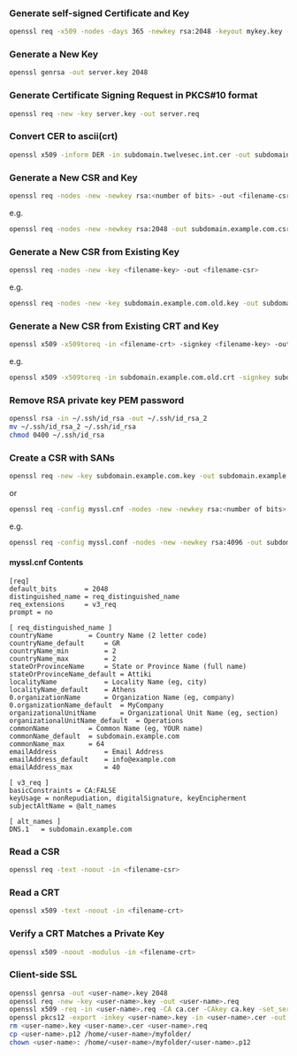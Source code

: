 ### Generate self-signed Certificate and Key

```bash
openssl req -x509 -nodes -days 365 -newkey rsa:2048 -keyout mykey.key -out mycert.crt
```

### Generate a New Key

```bash
openssl genrsa -out server.key 2048
```

### Generate Certificate Signing Request in PKCS#10 format

```bash
openssl req -new -key server.key -out server.req
```

### Convert CER to ascii(crt)

```bash
openssl x509 -inform DER -in subdomain.twelvesec.int.cer -out subdomain.twelvesec.int.crt
```

### Generate a New CSR and Key

```bash
openssl req -nodes -new -newkey rsa:<number of bits> -out <filename-csr> -keyout <filename-key>
```

e.g.

```bash
openssl req -nodes -new -newkey rsa:2048 -out subdomain.example.com.csr -keyout subdomain.example.com.key
```

### Generate a New CSR from Existing Key

```bash
openssl req -nodes -new -key <filename-key> -out <filename-csr>
```

e.g. 

```bash
openssl req -nodes -new -key subdomain.example.com.old.key -out subdomain.example.com.new.csr
```

### Generate a New CSR from Existing CRT and Key

```bash
openssl x509 -x509toreq -in <filename-crt> -signkey <filename-key> -out <filename-csr>
```

e.g. 

```bash
openssl x509 -x509toreq -in subdomain.example.com.old.crt -signkey subdomain.example.com.key -out subdomain.example.com.csr
```

### Remove RSA private key PEM password

```bash
openssl rsa -in ~/.ssh/id_rsa -out ~/.ssh/id_rsa_2
mv ~/.ssh/id_rsa_2 ~/.ssh/id_rsa
chmod 0400 ~/.ssh/id_rsa
```

### Create a CSR with SANs

```bash
openssl req -new -key subdomain.example.com.key -out subdomain.example.com.req -config myssl.cnf
```

or

```bash
openssl req -config myssl.cnf -nodes -new -newkey rsa:<number of bits> -out <filename-csr> -keyout <filename-key>
```

e.g.

```bash
openssl req -config myssl.conf -nodes -new -newkey rsa:4096 -out subdomain.example.com.csr -keyout subdomain.example.com.key
```

#### myssl.cnf Contents

```
[req]
default_bits       = 2048
distinguished_name = req_distinguished_name
req_extensions     = v3_req
prompt = no

[ req_distinguished_name ]
countryName			= Country Name (2 letter code)
countryName_default		= GR
countryName_min			= 2
countryName_max			= 2
stateOrProvinceName		= State or Province Name (full name)
stateOrProvinceName_default	= Attiki
localityName			= Locality Name (eg, city)
localityName_default	= Athens
0.organizationName		= Organization Name (eg, company)
0.organizationName_default	= MyCompany
organizationalUnitName		= Organizational Unit Name (eg, section)
organizationalUnitName_default	= Operations
commonName			= Common Name (eg, YOUR name)
commonName_default  = subdomain.example.com
commonName_max		= 64
emailAddress			= Email Address
emailAddress_default	= info@example.com
emailAddress_max		= 40

[ v3_req ]
basicConstraints = CA:FALSE
keyUsage = nonRepudiation, digitalSignature, keyEncipherment
subjectAltName = @alt_names

[ alt_names ]
DNS.1   = subdomain.example.com
```

### Read a CSR

```bash
openssl req -text -noout -in <filename-csr>
```

### Read a CRT

```bash
openssl x509 -text -noout -in <filename-crt>
```

### Verify a CRT Matches a Private Key

```bash
openssl x509 -noout -modulus -in <filename-crt>
```

### Client-side SSL

```bash
openssl genrsa -out <user-name>.key 2048
openssl req -new -key <user-name>.key -out <user-name>.req
openssl x509 -req -in <user-name>.req -CA ca.cer -CAkey ca.key -set_serial 110 -extensions client -days 365 -outform PEM -out <user-name>.cer
openssl pkcs12 -export -inkey <user-name>.key -in <user-name>.cer -out <user-name>.p12
rm <user-name>.key <user-name>.cer <user-name>.req
cp <user-name>.p12 /home/<user-name>/myfolder/
chown <user-name>: /home/<user-name>/myfolder/<user-name>.p12
```


